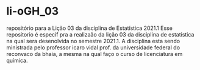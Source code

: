 # li-oGH_03
repositório para a Lição 03 da disciplina de Estatística 2021.1
Esse repositorio é específ pra a realizaão da lição 03 da disciplina de estatistica na qual sera desenolvida no semestre 2021.1. A disciplina esta sendo ministrada pelo professor icaro vidal  prof. da universidade federal do reconvaco da bhaia, a mesma na qual faço o curso de licenciatura em química.
